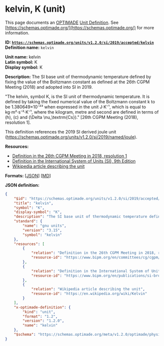 # kelvin, K (unit)
This page documents an [OPTIMADE](https://www.optimade.org/) [Unit Definition](https://schemas.optimade.org/#definitions). See [https://schemas.optimade.org/](https://schemas.optimade.org/) for more information.

**ID: [`https://schemas.optimade.org/units/v1.2.0/si/2019/accepted/kelvin`](https://schemas.optimade.org/units/v1.2.0/si/2019/accepted/kelvin)**  
**Definition name:** `kelvin`

**Unit name:** kelvin  
**Latin symbol:** K  
**Display symbol:** K  
  
**Description:** The SI base unit of thermodynamic temperature defined by fixing the value of the Boltzmann constant as defined at the 26th CGPM Meeting (2018) and adopted into SI in 2019.

"The kelvin, symbol K, is the SI unit of thermodynamic temperature. It is defined by taking the fixed numerical value of the Boltzmann constant k to be 1.380649×10⁻²³ when expressed in the unit J⋅K⁻¹, which is equal to kg⋅m²⋅s⁻²⋅K⁻¹, where the kilogram, metre and second are defined in terms of \(h\), \(c\) and \(\Delta \nu_\textrm{Cs}\)." [26th CGPM Meeting (2018), resolution 1].

This definition references the 2019 SI derived joule unit (https://schemas.optimade.org/units/v1.2.0/si/2019/named/joule).

**Resources:**

- [Definition in the 26th CGPM Meeting in 2018, resolution 1](https://www.bipm.org/en/committees/cg/cgpm/26-2018/resolution-1)
- [Definition in the International System of Units (SI), 9th Edition](https://www.bipm.org/en/publications/si-brochure)
- [Wikipedia article describing the unit](https://en.wikipedia.org/wiki/Kelvin)


**Formats:** [[JSON](kelvin.json)] [[MD](kelvin.md)]

**JSON definition:**

``` json
{
    "$id": "https://schemas.optimade.org/units/v1.2.0/si/2019/accepted/kelvin",
    "title": "kelvin",
    "symbol": "K",
    "display-symbol": "K",
    "description": "The SI base unit of thermodynamic temperature defined by fixing the value of the Boltzmann constant as defined at the 26th CGPM Meeting (2018) and adopted into SI in 2019.\n\n\"The kelvin, symbol K, is the SI unit of thermodynamic temperature. It is defined by taking the fixed numerical value of the Boltzmann constant k to be 1.380649\u00d710\u207b\u00b2\u00b3 when expressed in the unit J\u22c5K\u207b\u00b9, which is equal to kg\u22c5m\u00b2\u22c5s\u207b\u00b2\u22c5K\u207b\u00b9, where the kilogram, metre and second are defined in terms of \\(h\\), \\(c\\) and \\(\\Delta \\nu_\\textrm{Cs}\\).\" [26th CGPM Meeting (2018), resolution 1].\n\nThis definition references the 2019 SI derived joule unit (https://schemas.optimade.org/units/v1.2.0/si/2019/named/joule).",
    "standard": {
        "name": "gnu units",
        "version": "3.15",
        "symbol": "kelvin"
    },
    "resources": [
        {
            "relation": "Definition in the 26th CGPM Meeting in 2018, resolution 1",
            "resource-id": "https://www.bipm.org/en/committees/cg/cgpm/26-2018/resolution-1"
        },
        {
            "relation": "Definition in the International System of Units (SI), 9th Edition",
            "resource-id": "https://www.bipm.org/en/publications/si-brochure"
        },
        {
            "relation": "Wikipedia article describing the unit",
            "resource-id": "https://en.wikipedia.org/wiki/Kelvin"
        }
    ],
    "x-optimade-definition": {
        "kind": "unit",
        "format": "1.2",
        "version": "1.2.0",
        "name": "kelvin"
    },
    "$schema": "https://schemas.optimade.org/meta/v1.2.0/optimade/physical_unit_definition.md"
}
```